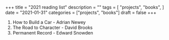 +++
title = "2021 reading list"
description = ""
tags = [
    "projects",
    "books",
]
date = "2021-01-31"
categories = ["projects",
              "books"]
draft = false
+++

1. How to Build a Car - Adrian Newey
2. The Road to Character - David Brooks
3. Permanent Record - Edward Snowden
